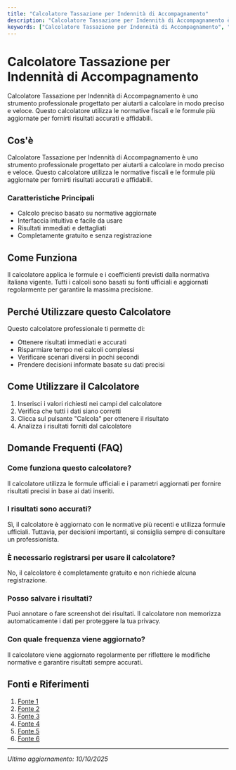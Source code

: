 ```yaml
---
title: "Calcolatore Tassazione per Indennità di Accompagnamento"
description: "Calcolatore Tassazione per Indennità di Accompagnamento è uno strumento professionale progettato per aiutarti a calcolare in modo preciso e veloce. Questo calcolatore utilizza le normative fiscali e le formule più aggiornate per fornirti risultati accurati e affidabili."
keywords: ["Calcolatore Tassazione per Indennità di Accompagnamento", "calcolatore", "calcolo online"]
---
```


# Calcolatore Tassazione per Indennità di Accompagnamento

Calcolatore Tassazione per Indennità di Accompagnamento è uno strumento professionale progettato per aiutarti a calcolare in modo preciso e veloce. Questo calcolatore utilizza le normative fiscali e le formule più aggiornate per fornirti risultati accurati e affidabili.

## Cos'è

Calcolatore Tassazione per Indennità di Accompagnamento è uno strumento professionale progettato per aiutarti a calcolare in modo preciso e veloce. Questo calcolatore utilizza le normative fiscali e le formule più aggiornate per fornirti risultati accurati e affidabili.

### Caratteristiche Principali

- Calcolo preciso basato su normative aggiornate
- Interfaccia intuitiva e facile da usare
- Risultati immediati e dettagliati
- Completamente gratuito e senza registrazione

## Come Funziona

Il calcolatore applica le formule e i coefficienti previsti dalla normativa italiana vigente. Tutti i calcoli sono basati su fonti ufficiali e aggiornati regolarmente per garantire la massima precisione.

## Perché Utilizzare questo Calcolatore

Questo calcolatore professionale ti permette di:

- Ottenere risultati immediati e accurati
- Risparmiare tempo nei calcoli complessi
- Verificare scenari diversi in pochi secondi
- Prendere decisioni informate basate su dati precisi

## Come Utilizzare il Calcolatore

1. Inserisci i valori richiesti nei campi del calcolatore
2. Verifica che tutti i dati siano corretti
3. Clicca sul pulsante "Calcola" per ottenere il risultato
4. Analizza i risultati forniti dal calcolatore

## Domande Frequenti (FAQ)

### Come funziona questo calcolatore?

Il calcolatore utilizza le formule ufficiali e i parametri aggiornati per fornire risultati precisi in base ai dati inseriti.

### I risultati sono accurati?

Sì, il calcolatore è aggiornato con le normative più recenti e utilizza formule ufficiali. Tuttavia, per decisioni importanti, si consiglia sempre di consultare un professionista.

### È necessario registrarsi per usare il calcolatore?

No, il calcolatore è completamente gratuito e non richiede alcuna registrazione.

### Posso salvare i risultati?

Puoi annotare o fare screenshot dei risultati. Il calcolatore non memorizza automaticamente i dati per proteggere la tua privacy.

### Con quale frequenza viene aggiornato?

Il calcolatore viene aggiornato regolarmente per riflettere le modifiche normative e garantire risultati sempre accurati.

## Fonti e Riferimenti

1. [Fonte 1](https://www.pmi.it/pubblica-amministrazione/riforma-pa/440529/i-redditi-rilevanti-per-linvalidita-civile-quali-sono-e-come-si-calcolano.html)
2. [Fonte 2](https://www.patronato.acli.it/indennita-di-accompagnamento-54202-euro-mensili-indipendentemente-dal-reddito/)
3. [Fonte 3](https://www.pensionioggi.it/dizionario/indennita-di-accompagnamento)
4. [Fonte 4](https://www.uniciv.it/2023/05/05/pensione-di-invalidita-quali-redditi-calcolare/)
5. [Fonte 5](https://www.fiscoetasse.com/rassegna-stampa/32280-invalidita-i-redditi-da-considerare-precisazioni-2023.html)
6. [Fonte 6](https://handylex.org/limiti-di-reddito-e-provvidenze-economiche/)

---

*Ultimo aggiornamento: 10/10/2025*
